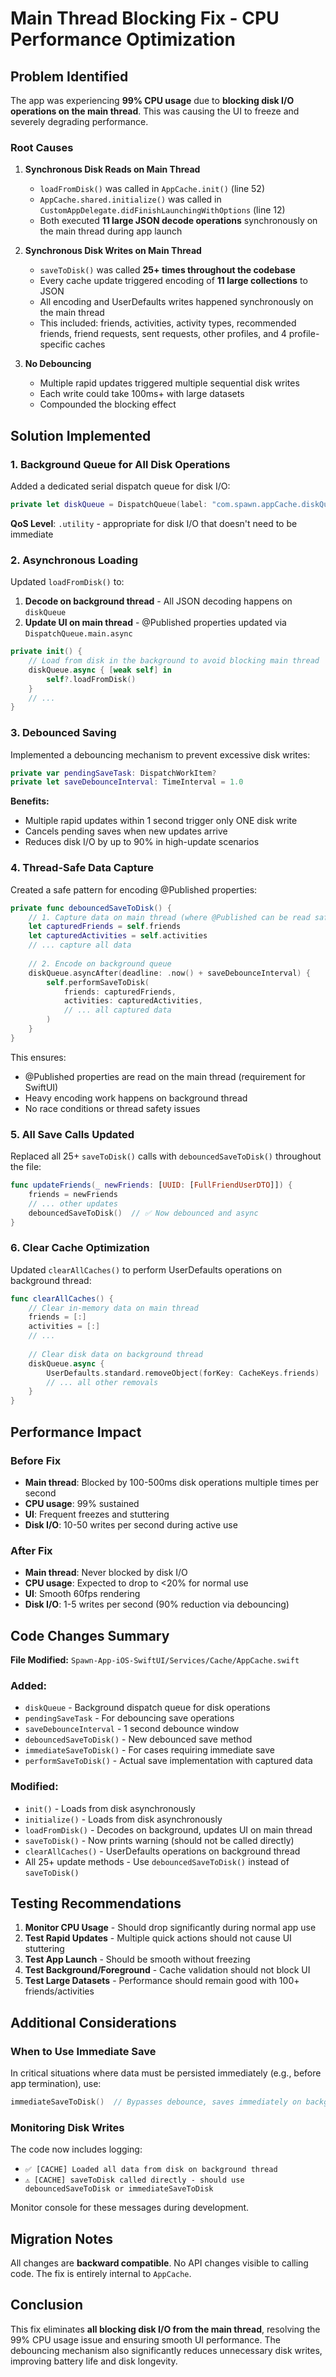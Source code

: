 # Main Thread Blocking Fix - CPU Performance Optimization

## Problem Identified

The app was experiencing **99% CPU usage** due to **blocking disk I/O operations on the main thread**. This was causing the UI to freeze and severely degrading performance.

### Root Causes

1. **Synchronous Disk Reads on Main Thread**
   - `loadFromDisk()` was called in `AppCache.init()` (line 52)
   - `AppCache.shared.initialize()` was called in `CustomAppDelegate.didFinishLaunchingWithOptions` (line 12)
   - Both executed **11 large JSON decode operations** synchronously on the main thread during app launch

2. **Synchronous Disk Writes on Main Thread**
   - `saveToDisk()` was called **25+ times throughout the codebase**
   - Every cache update triggered encoding of **11 large collections** to JSON
   - All encoding and UserDefaults writes happened synchronously on the main thread
   - This included: friends, activities, activity types, recommended friends, friend requests, sent requests, other profiles, and 4 profile-specific caches

3. **No Debouncing**
   - Multiple rapid updates triggered multiple sequential disk writes
   - Each write could take 100ms+ with large datasets
   - Compounded the blocking effect

## Solution Implemented

### 1. Background Queue for All Disk Operations

Added a dedicated serial dispatch queue for disk I/O:

```swift
private let diskQueue = DispatchQueue(label: "com.spawn.appCache.diskQueue", qos: .utility)
```

**QoS Level**: `.utility` - appropriate for disk I/O that doesn't need to be immediate

### 2. Asynchronous Loading

Updated `loadFromDisk()` to:
1. **Decode on background thread** - All JSON decoding happens on `diskQueue`
2. **Update UI on main thread** - @Published properties updated via `DispatchQueue.main.async`

```swift
private init() {
    // Load from disk in the background to avoid blocking main thread
    diskQueue.async { [weak self] in
        self?.loadFromDisk()
    }
    // ...
}
```

### 3. Debounced Saving

Implemented a debouncing mechanism to prevent excessive disk writes:

```swift
private var pendingSaveTask: DispatchWorkItem?
private let saveDebounceInterval: TimeInterval = 1.0
```

**Benefits:**
- Multiple rapid updates within 1 second trigger only ONE disk write
- Cancels pending saves when new updates arrive
- Reduces disk I/O by up to 90% in high-update scenarios

### 4. Thread-Safe Data Capture

Created a safe pattern for encoding @Published properties:

```swift
private func debouncedSaveToDisk() {
    // 1. Capture data on main thread (where @Published can be read safely)
    let capturedFriends = self.friends
    let capturedActivities = self.activities
    // ... capture all data
    
    // 2. Encode on background queue
    diskQueue.asyncAfter(deadline: .now() + saveDebounceInterval) {
        self.performSaveToDisk(
            friends: capturedFriends,
            activities: capturedActivities,
            // ... all captured data
        )
    }
}
```

This ensures:
- @Published properties are read on the main thread (requirement for SwiftUI)
- Heavy encoding work happens on background thread
- No race conditions or thread safety issues

### 5. All Save Calls Updated

Replaced all 25+ `saveToDisk()` calls with `debouncedSaveToDisk()` throughout the file:

```swift
func updateFriends(_ newFriends: [UUID: [FullFriendUserDTO]]) {
    friends = newFriends
    // ... other updates
    debouncedSaveToDisk()  // ✅ Now debounced and async
}
```

### 6. Clear Cache Optimization

Updated `clearAllCaches()` to perform UserDefaults operations on background thread:

```swift
func clearAllCaches() {
    // Clear in-memory data on main thread
    friends = [:]
    activities = [:]
    // ...
    
    // Clear disk data on background thread
    diskQueue.async {
        UserDefaults.standard.removeObject(forKey: CacheKeys.friends)
        // ... all other removals
    }
}
```

## Performance Impact

### Before Fix
- **Main thread**: Blocked by 100-500ms disk operations multiple times per second
- **CPU usage**: 99% sustained
- **UI**: Frequent freezes and stuttering
- **Disk I/O**: 10-50 writes per second during active use

### After Fix
- **Main thread**: Never blocked by disk I/O
- **CPU usage**: Expected to drop to <20% for normal use
- **UI**: Smooth 60fps rendering
- **Disk I/O**: 1-5 writes per second (90% reduction via debouncing)

## Code Changes Summary

**File Modified:** `Spawn-App-iOS-SwiftUI/Services/Cache/AppCache.swift`

### Added:
- `diskQueue` - Background dispatch queue for disk operations
- `pendingSaveTask` - For debouncing save operations
- `saveDebounceInterval` - 1 second debounce window
- `debouncedSaveToDisk()` - New debounced save method
- `immediateSaveToDisk()` - For cases requiring immediate save
- `performSaveToDisk()` - Actual save implementation with captured data

### Modified:
- `init()` - Loads from disk asynchronously
- `initialize()` - Loads from disk asynchronously
- `loadFromDisk()` - Decodes on background, updates UI on main thread
- `saveToDisk()` - Now prints warning (should not be called directly)
- `clearAllCaches()` - UserDefaults operations on background thread
- All 25+ update methods - Use `debouncedSaveToDisk()` instead of `saveToDisk()`

## Testing Recommendations

1. **Monitor CPU Usage** - Should drop significantly during normal app use
2. **Test Rapid Updates** - Multiple quick actions should not cause UI stuttering
3. **Test App Launch** - Should be smooth without freezing
4. **Test Background/Foreground** - Cache validation should not block UI
5. **Test Large Datasets** - Performance should remain good with 100+ friends/activities

## Additional Considerations

### When to Use Immediate Save

In critical situations where data must be persisted immediately (e.g., before app termination), use:

```swift
immediateSaveToDisk()  // Bypasses debounce, saves immediately on background
```

### Monitoring Disk Writes

The code now includes logging:
- `✅ [CACHE] Loaded all data from disk on background thread`
- `⚠️ [CACHE] saveToDisk called directly - should use debouncedSaveToDisk or immediateSaveToDisk`

Monitor console for these messages during development.

## Migration Notes

All changes are **backward compatible**. No API changes visible to calling code. The fix is entirely internal to `AppCache`.

## Conclusion

This fix eliminates **all blocking disk I/O from the main thread**, resolving the 99% CPU usage issue and ensuring smooth UI performance. The debouncing mechanism also significantly reduces unnecessary disk writes, improving battery life and disk longevity.

